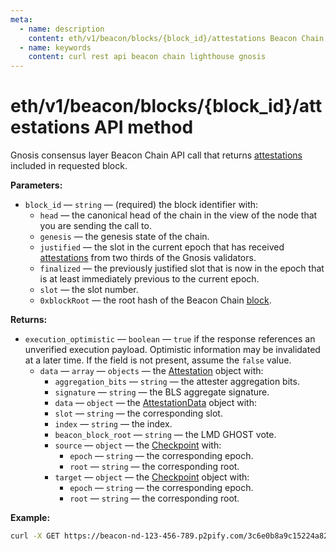 ```yaml
---
meta:
  - name: description
    content: eth/v1/beacon/blocks/{block_id}/attestations Beacon Chain REST API call details and examples.
  - name: keywords
    content: curl rest api beacon chain lighthouse gnosis
---
```


# eth/v1/beacon/blocks/{block_id}/attestations API method

Gnosis consensus layer Beacon Chain API call that returns [attestations](https://ethereum.org/en/developers/docs/consensus-mechanisms/pos/attestations/) included in requested block.

**Parameters:**

* `block_id` — `string` — (required) the block identifier with:
  * `head` — the canonical head of the chain in the view of the node that you are sending the call to.
  * `genesis` — the genesis state of the chain.
  * `justified` — the slot in the current epoch that has received [attestations](https://ethereum.org/en/developers/docs/consensus-mechanisms/pos/attestations/) from two thirds of the Gnosis validators.
  * `finalized` — the previously justified slot that is now in the epoch that is at least immediately previous to the current epoch.
  * `slot` — the slot number.
  * `0xblockRoot` — the root hash of the Beacon Chain [block](https://ethereum.org/en/developers/docs/blocks/).

**Returns:**

* `execution_optimistic` — `boolean` — `true` if the response references an unverified execution payload. Optimistic information may be invalidated at a later time. If the field is not present, assume the `false` value.
  * `data` — `array` — `objects` — the [Attestation](https://github.com/ethereum/consensus-specs/blob/dev/specs/phase0/beacon-chain.md#attestation) object with:
    * `aggregation_bits` — `string` — the attester aggregation bits.
    * `signature` — `string` — the BLS aggregate signature.
    * `data` — `object` — the [AttestationData](https://github.com/ethereum/consensus-specs/blob/dev/specs/phase0/beacon-chain.md#attestationdata) object with:
     * `slot` — `string` — the corresponding slot.
     * `index` — `string` — the index.
     * `beacon_block_root` — `string` — the LMD GHOST vote.
     * `source` — `object` — the [Checkpoint](https://ethereum.org/en/glossary/#checkpoint) with:
       * `epoch` — `string` — the corresponding epoch.
       * `root` — `string` — the corresponding root.
    * `target` — `object` — the [Checkpoint](https://ethereum.org/en/glossary/#checkpoint) object with:
      * `epoch` — `string` — the corresponding epoch.
      * `root` — `string` — the corresponding root.

**Example:**

``` sh
curl -X GET https://beacon-nd-123-456-789.p2pify.com/3c6e0b8a9c15224a8228b9a98ca1531d/eth/v1/beacon/blocks/head/root
```
